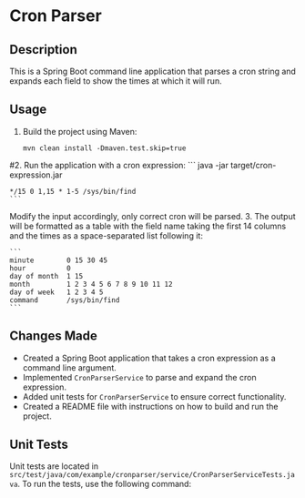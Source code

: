 # Cron Parser

## Description

This is a Spring Boot command line application that parses a cron string and expands each field to show the times at which it will run.

## Usage

1. Build the project using Maven:
    ```
    mvn clean install -Dmaven.test.skip=true
    ```

#2. Run the application with a cron expression:
    ```
    java -jar target/cron-expression.jar
    
    */15 0 1,15 * 1-5 /sys/bin/find
    ```

Modify the input accordingly, only correct cron will be parsed.
3. The output will be formatted as a table with the field name taking the first 14 columns and the times as a space-separated list following it:

    ```
    minute        0 15 30 45
    hour          0
    day of month  1 15
    month         1 2 3 4 5 6 7 8 9 10 11 12
    day of week   1 2 3 4 5
    command       /sys/bin/find
    ```

## Changes Made

- Created a Spring Boot application that takes a cron expression as a command line argument.
- Implemented `CronParserService` to parse and expand the cron expression.
- Added unit tests for `CronParserService` to ensure correct functionality.
- Created a README file with instructions on how to build and run the project.

## Unit Tests

Unit tests are located in `src/test/java/com/example/cronparser/service/CronParserServiceTests.java`. To run the tests, use the following command:
